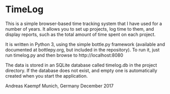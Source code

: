 # TimeLog

This is a simple browser-based time tracking system that I have used for a
number of years. It allows you to set up projects, log time to them, and
display reports, such as the total amount of time spent
on each project.

It is written in Python 3, using the simple bottle.py framework (available and
documented at bottlepy.org, but included in the repository).  To run it, 
just run timelog.py and then browse to http://localhost:8080

The data is stored in an SQLite database called timelog.db in the project
directory. If the database does not exist, and empty one is automatically
created when you start the application.

Andreas Kaempf
Munich, Germany
December 2017

